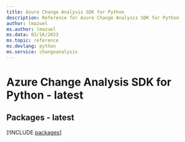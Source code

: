 ```yaml
---
title: Azure Change Analysis SDK for Python
description: Reference for Azure Change Analysis SDK for Python
author: lmazuel
ms.author: lmazuel
ms.data: 03/16/2023
ms.topic: reference
ms.devlang: python
ms.service: changeanalysis
---
```

# Azure Change Analysis SDK for Python - latest
## Packages - latest
[!INCLUDE [packages](change-analysis-index.md)]